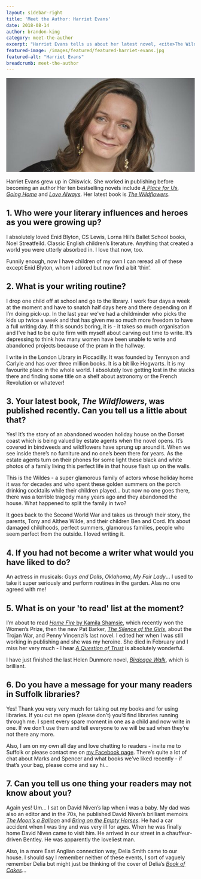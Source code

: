 ```yaml
---
layout: sidebar-right
title: 'Meet the Author: Harriet Evans'
date: 2018-08-14
author: brandon-king
category: meet-the-author
excerpt: "Harriet Evans tells us about her latest novel, <cite>The Wildflowers</cite> and how she spends four days a week writing in a library."
featured-image: /images/featured/featured-harriet-evans.jpg
featured-alt: "Harriet Evans"
breadcrumb: meet-the-author
---
```


![Harriet Evans](/images/featured/featured-harriet-evans.jpg)

Harriet Evans grew up in Chiswick. She worked in publishing before becoming an author Her ten bestselling novels include [<cite>A Place for Us</cite>](https://suffolk.spydus.co.uk/cgi-bin/spydus.exe/ENQ/OPAC/BIBENQ?BRN=1746235), [<cite>Going Home</cite>](https://suffolk.spydus.co.uk/cgi-bin/spydus.exe/ENQ/OPAC/BIBENQ?BRN=72741) and [<cite>Love Always</cite>](https://suffolk.spydus.co.uk/cgi-bin/spydus.exe/ENQ/OPAC/BIBENQ?BRN=399495). Her latest book is [<cite>The Wildflowers</cite>](https://suffolk.spydus.co.uk/cgi-bin/spydus.exe/ENQ/OPAC/BIBENQ?BRN=2360453).

## 1. Who were your literary influences and heroes as you were growing up?

I absolutely loved Enid Blyton, CS Lewis, Lorna Hill’s Ballet School books, Noel Streatfeild. Classic English children’s literature. Anything that created a world you were utterly absorbed in. I love that now, too.

Funnily enough, now I have children of my own I can reread all of these except Enid Blyton, whom I adored but now find a bit ‘thin’.

## 2. What is your writing routine?

I drop one child off at school and go to the library. I work four days a week at the moment and have to snatch half days here and there depending on if I’m doing pick-up. In the last year we've had a childminder who picks the kids up twice a week and that has given me so much more freedom to have a full writing day. If this sounds boring, it is - it takes so much organisation and I’ve had to be quite firm with myself about carving out time to write. It’s depressing to think how many women have been unable to write and abandoned projects because of the pram in the hallway.

I write in the London Library in Piccadilly. It was founded by Tennyson and Carlyle and has over three million books. It is a bit like Hogwarts. It is my favourite place in the whole world. I absolutely love getting lost in the stacks there and finding some title on a shelf about astronomy or the French Revolution or whatever!

## 3. Your latest book, <cite>The Wildflowers</cite>, was published recently. Can you tell us a little about that?

Yes! It’s the story of an abandoned wooden holiday house on the Dorset coast which is being valued by estate agents when the novel opens. It’s covered in bindweeds and wildflowers have sprung up around it. When we see inside there’s no furniture and no one’s been there for years. As the estate agents turn on their phones for some light these black and white photos of a family living this perfect life in that house flash up on the walls.

This is the Wildes - a super glamorous family of actors whose holiday home it was for decades and who spent these golden summers on the porch drinking cocktails while their children played... but now no one goes there, there was a terrible tragedy many years ago and they abandoned the house. What happened to split the family in two?

It goes back to the Second World War and takes us through their story, the parents, Tony and Althea Wilde, and their children Ben and Cord. It’s about damaged childhoods, perfect summers, glamorous families, people who seem perfect from the outside. I loved writing it.

## 4. If you had not become a writer what would you have liked to do?

An actress in musicals: <cite>Guys and Dolls</cite>, <cite>Oklahoma</cite>, <cite>My Fair Lady</cite>... I used to take it super seriously and perform routines in the garden. Alas no one agreed with me!

## 5. What is on your 'to read' list at the moment?

I’m about to read [<cite>Home Fire</cite> by Kamila Shamsie](https://suffolk.spydus.co.uk/cgi-bin/spydus.exe/ENQ/OPAC/BIBENQ?BRN=2332598), which recently won the Women’s Prize, then the new Pat Barker, [<cite>The Silence of the Girls</cite>](https://suffolk.spydus.co.uk/cgi-bin/spydus.exe/ENQ/OPAC/BIBENQ?BRN=2411322), about the Trojan War, and Penny Vincenzi’s last novel. I edited her when I was still working in publishing and she was my heroine. She died in February and I miss her very much - I hear [<cite>A Question of Trust</cite>](https://suffolk.spydus.co.uk/cgi-bin/spydus.exe/ENQ/OPAC/BIBENQ?BRN=2241779) is absolutely wonderful.

I have just finished the last Helen Dunmore novel, [<cite>Birdcage Walk</cite>](https://suffolk.spydus.co.uk/cgi-bin/spydus.exe/ENQ/OPAC/BIBENQ?BRN=2186063), which is brilliant.

## 6. Do you have a message for your many readers in Suffolk libraries?

Yes! Thank you very very much for taking out my books and for using libraries. If you cut me open (please don’t) you’d find libraries running through me. I spent every spare moment in one as a child and now write in one. If we don’t use them and tell everyone to we will be sad when they’re not there any more.

Also, I am on my own all day and love chatting to readers - invite me to Suffolk or please contact me on [my Facebook page](https://www.facebook.com/harrietevansbooks). There’s quite a lot of chat about Marks and Spencer and what books we’ve liked recently - if that’s your bag, please come and say hi...

## 7. Can you tell us one thing your readers may not know about you?

Again yes! Um... I sat on David Niven’s lap when i was a baby. My dad was also an editor and in the 70s, he published David Niven’s brilliant memoirs [<cite>The Moon’s a Balloon</cite>](https://suffolk.spydus.co.uk/cgi-bin/spydus.exe/ENQ/OPAC/BIBENQ?BRN=330323) and [<cite>Bring on the Empty Horses</cite>](https://suffolk.spydus.co.uk/cgi-bin/spydus.exe/ENQ/OPAC/BIBENQ?BRN=311037). He had a car accident when I was tiny and was very ill for ages. When he was finally home David Niven came to visit him. He arrived in our street in a chauffeur-driven Bentley. He was apparently the loveliest man.

Also, in a more East Anglian connection way, Delia Smith came to our house. I should say I remember neither of these events, I sort of vaguely remember Delia but might just be thinking of the cover of Delia’s [<cite>Book of Cakes</cite>](https://suffolk.spydus.co.uk/cgi-bin/spydus.exe/ENQ/OPAC/BIBENQ?BRN=253220)...
